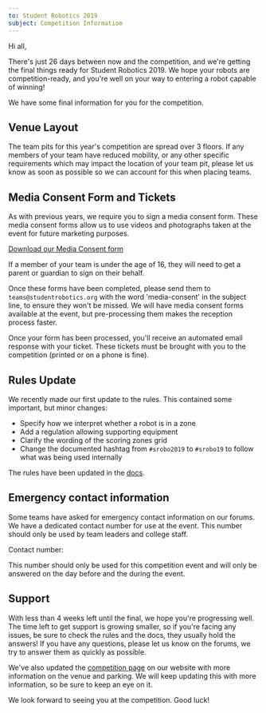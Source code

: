```yaml
---
to: Student Robotics 2019
subject: Competition Informatiom
---
```


Hi all,

There's just 26 days between now and the competition, and we're getting the final things ready for Student Robotics 2019. We hope your robots are competition-ready, and you're well on your way to entering a robot capable of winning!

We have some final information for you for the competition.

## Venue Layout

The team pits for this year's competition are spread over 3 floors. If any members of your team have reduced mobility, or any other specific requirements which may impact the location of your team pit, please let us know as soon as possible so we can account for this when placing teams.

## Media Consent Form and Tickets

As with previous years, we require you to sign a media consent form. These media consent forms allow us to use videos and photographs taken at the event for future marketing purposes.

[Download our Media Consent form]()

If a member of your team is under the age of 16, they will need to get a parent or guardian to sign on their behalf.

Once these forms have been completed, please send them to `teams@studentrobotics.org` with the word 'media-consent' in the subject line, to ensure they won't be missed. We will have media consent forms available at the event, but pre-processing them makes the reception process faster.

Once your form has been processed, you'll receive an automated email response with your ticket. These tickets must be brought with you to the competition (printed or on a phone is fine).

## Rules Update

We recently made our first update to the rules. This contained some important, but minor changes:

- Specify how we interpret whether a robot is in a zone
- Add a regulation allowing supporting equipment
- Clarify the wording of the scoring zones grid
- Change the documented hashtag from `#srobo2019` to `#srobo19` to follow what was being used internally

The rules have been updated in the [docs](https://studentrobotics.org/docs/rules/).

## Emergency contact information

Some teams have asked for emergency contact information on our forums. We have a dedicated contact number for use at the event. This number should only be used by team leaders and college staff.

Contact number: <number>

This number should only be used for this competition event and will only be answered on the day before and the during the event.

## Support

With less than 4 weeks left until the final, we hope you're progressing well. The time left to get support is growing smaller, so if you're facing any issues, be sure to check the rules and the docs, they usually hold the answers! If you have any questions, please let us know on the forums, we try to answer them as quickly as possible.

We've also updated the [competition page](https://studentrobotics.org/events/sr2019/competition/) on our website with more information on the venue and parking. We will keep updating this with more information, so be sure to keep an eye on it.

We look forward to seeing you at the competition. Good luck!
